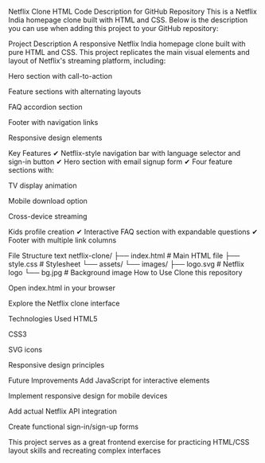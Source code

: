 Netflix Clone HTML Code Description for GitHub Repository
This is a Netflix India homepage clone built with HTML and CSS. Below is the description you can use when adding this project to your GitHub repository:

Project Description
A responsive Netflix India homepage clone built with pure HTML and CSS. This project replicates the main visual elements and layout of Netflix's streaming platform, including:

Hero section with call-to-action

Feature sections with alternating layouts

FAQ accordion section

Footer with navigation links

Responsive design elements

Key Features
✔ Netflix-style navigation bar with language selector and sign-in button
✔ Hero section with email signup form
✔ Four feature sections with:

TV display animation

Mobile download option

Cross-device streaming

Kids profile creation
✔ Interactive FAQ section with expandable questions
✔ Footer with multiple link columns

File Structure
text
netflix-clone/
├── index.html           # Main HTML file
├── style.css            # Stylesheet
└── assets/
    └── images/
        ├── logo.svg     # Netflix logo
        └── bg.jpg       # Background image
How to Use
Clone this repository

Open index.html in your browser

Explore the Netflix clone interface

Technologies Used
HTML5

CSS3

SVG icons

Responsive design principles

Future Improvements
Add JavaScript for interactive elements

Implement responsive design for mobile devices

Add actual Netflix API integration

Create functional sign-in/sign-up forms

This project serves as a great frontend exercise for practicing HTML/CSS layout skills and recreating complex interfaces
